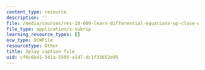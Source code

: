 ```yaml
---
content_type: resource
description: ''
file: /media/courses/res-18-009-learn-differential-equations-up-close-with-gilbert-strang-and-cleve-moler-fall-2015/cf6c6b41541a5595a147dc1f33652e95_aW-e04zwTnc.vtt
file_type: application/x-subrip
learning_resource_types: []
ocw_type: OCWFile
resourcetype: Other
title: 3play caption file
uid: cf6c6b41-541a-5595-a147-dc1f33652e95
---
```

